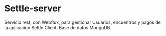 # Settle-server

Servicio rest, con Webflux, para gestionar Usuarios, encuentros y pagos de la aplicacion Settle Client.
Base de datos MongoDB.

